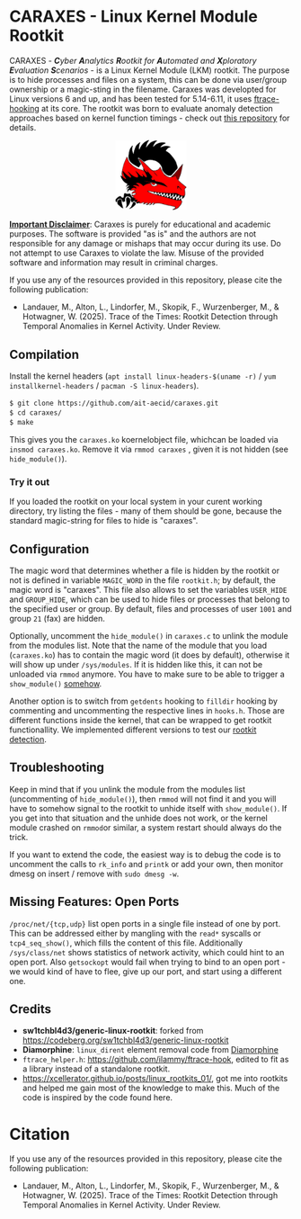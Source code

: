 # CARAXES - Linux Kernel Module Rootkit

CARAXES - ***C**yber **A**nalytics **R**ootkit for **A**utomated and **X**ploratory **E**valuation **S**cenarios* - is a Linux Kernel Module (LKM) rootkit.
The purpose is to hide processes and files on a system, this can be done via user/group ownership or a magic-sting in the filename.
Caraxes was developted for Linux versions 6 and up, and has been tested for 5.14-6.11,
it uses [ftrace-hooking](https://github.com/ilammy/ftrace-hook) at its core.
The rootkit was born to evaluate anomaly detection approaches based on kernel function timings - check out [this repository](https://github.com/ait-aecid/rootkit-detection-ebpf-time-trace) for details.

<p align="center"><img src="https://raw.githubusercontent.com/ait-aecid/caraxes/refs/heads/main/caraxes_logo.svg" width=25% height=25%></p>

<ins>__Important Disclaimer__</ins>: Caraxes is purely for educational and academic purposes. The software is provided "as is" and the authors are not responsible for any damage or mishaps that may occur during its use. Do not attempt to use Caraxes to violate the law. Misuse of the provided software and information may result in criminal charges.

If you use any of the resources provided in this repository, please cite the following publication:
* Landauer, M., Alton, L., Lindorfer, M., Skopik, F., Wurzenberger, M., & Hotwagner, W. (2025). Trace of the Times: Rootkit Detection through Temporal Anomalies in Kernel Activity. Under Review.

## Compilation

Install the kernel headers (`apt install linux-headers-$(uname -r)` / `yum installkernel-headers` / `pacman -S linux-headers`).

```sh
$ git clone https://github.com/ait-aecid/caraxes.git
$ cd caraxes/
$ make
```

This gives you the `caraxes.ko` koernelobject file, whichcan be loaded via `insmod caraxes.ko`.
Remove it via `rmmod caraxes` , given it is not hidden (see `hide_module()`).

### Try it out

If you loaded the rootkit on your local system in your curent working directory, try listing the files - many of them should be gone,
because the standard magic-string for files to hide is "caraxes".

## Configuration

The magic word that determines whether a file is hidden by the rootkit or not is defined in variable `MAGIC_WORD` in the file `rootkit.h`; by default, the magic word is "caraxes". This file also allows to set the variables `USER_HIDE` and `GROUP_HIDE`, which can be used to hide files or processes that belong to the specified user or group. By default, files and processes of user `1001` and group `21` (fax) are hidden.

Optionally, uncomment the `hide_module()` in `caraxes.c` to unlink the module from the modules list. Note that the name of the module that you load (`caraxes.ko`) has to contain the magic word (it does by default), otherwise it will show up under `/sys/modules`.
If it is hidden like this, it can not be unloaded via `rmmod` anymore.
You have to make sure to be able to trigger a `show_module()` [somehow](https://codeberg.org/sw1tchbl4d3/generic-linux-rootkit/src/branch/main/examples).

Another option is to switch from `getdents` hooking to `filldir` hooking by commenting and uncommenting the respective lines in `hooks.h`.
Those are different functions inside the kernel, that can be wrapped to get rootkit functionallity.
We implemented different versions to test our [rootkit detection](https://github.com/ait-aecid/rootkit-detection-ebpf-time-trace).

## Troubleshooting

Keep in mind that if you unlink the module from the modules list (uncommenting of `hide_module()`), then `rmmod` will not find it and you will have to somehow signal to the rootkit to unhide itself with `show_module()`. If you get into that situation and the unhide does not work, or the kernel module crashed on `rmmod`or similar, a system restart should always do the trick.

If you want to extend the code, the easiest way is to debug the code is to uncomment the calls to `rk_info` and `printk` or add your own, then monitor dmesg on insert / remove with `sudo dmesg -w`.

## Missing Features: Open Ports

`/proc/net/{tcp,udp}` list open ports in a single file instead of one by port.
This can be addressed either by mangling with the `read*` syscalls or `tcp4_seq_show()`, which fills the content of this file.
Additionally `/sys/class/net` shows statistics of network activity, which could hint to an open port.
Also `getsockopt` would fail when trying to bind to an open port - we would kind of have to flee, give up our port,
and start using a different one.

## Credits
- **sw1tchbl4d3/generic-linux-rootkit**: forked from https://codeberg.org/sw1tchbl4d3/generic-linux-rootkit
- **Diamorphine**: `linux_dirent` element removal code from [Diamorphine](https://github.com/m0nad/Diamorphine)
- `ftrace_helper.h`: https://github.com/ilammy/ftrace-hook, edited to fit as a library instead of a standalone rootkit.
- https://xcellerator.github.io/posts/linux_rootkits_01/, got me into rootkits and helped me gain most of the knowledge to make this. Much of the code is inspired by the code found here.

# Citation

If you use any of the resources provided in this repository, please cite the following publication:
* Landauer, M., Alton, L., Lindorfer, M., Skopik, F., Wurzenberger, M., & Hotwagner, W. (2025). Trace of the Times: Rootkit Detection through Temporal Anomalies in Kernel Activity. Under Review.
